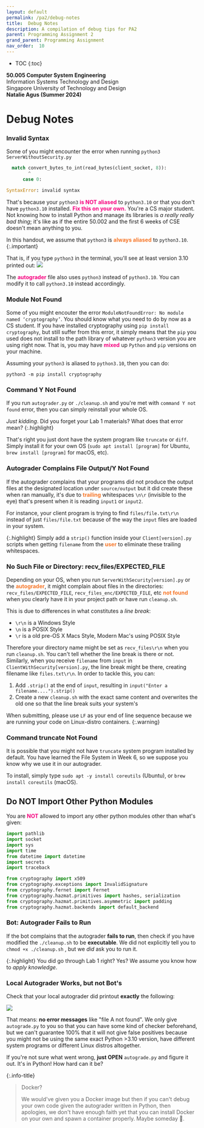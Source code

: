 ```yaml
---
layout: default
permalink: /pa2/debug-notes
title:  Debug Notes
description: A compilation of debug tips for PA2
parent: Programming Assignment 2
grand_parent: Programming Assignment
nav_order:  10
---
```



* TOC
{:toc}

**50.005 Computer System Engineering**
<br>
Information Systems Technology and Design
<br>
Singapore University of Technology and Design
<br>
**Natalie Agus (Summer 2024)**


# Debug Notes

### Invalid Syntax

Some of you might encounter the error when running `python3 ServerWithoutSecurity.py`

```python
  match convert_bytes_to_int(read_bytes(client_socket, 8)):
        ^
      case 0:

SyntaxError: invalid syntax
```

That's because your `python3` <span style="color:#f7007f;"><b>is NOT aliased</b></span> to `python3.10` or that you don't have `python3.10` installed. <span style="color:#f7007f;"><b>Fix this on your own.</b></span> You're a CS major student. Not knowing how to install Python and manage its libraries is _a really really bad thing_; it's like as if the entire 50.002 and the first 6 weeks of CSE doesn't mean anything to you.

In this handout, we assume that `python3` is <span style="color:#f77729;"><b>always aliased</b></span> to `python3.10`.
{:.important}

That is, if you type `python3` in the terminal, you'll see at least version 3.10 printed out:
<img src="{{ site.baseurl }}/assets/images/pa2/5.png"  class="center_full no-invert"/>

The <span style="color:#f7007f;"><b>autograder</b></span> file also uses `python3` instead of `python3.10`. You can modify it to call `python3.10` instead accordingly.

### Module Not Found

Some of you might encouter the error `ModuleNotFoundError: No module named ‘cryptography’`. You should know what you need to do by now as a CS student. If you have installed cryptography using `pip install cryptography`, but still suffer from this error, it simply means that the `pip` you used does not install to the path library of whatever `python3` version you are using right now. That is, you may have <span style="color:#f7007f;"><b>mixed</b></span> up `Python` and `pip` versions on your machine.

Assuming your `python3` is aliased to `python3.10`, then you can do:

```
python3 -m pip install cryptography
```

### Command Y Not Found

If you run `autograder.py` or `./cleanup.sh` and you're met with `command Y not found` error, then you can simply reinstall your whole OS.

_Just kidding_. Did you forget your Lab 1 materials? What does that error mean?
{:.highlight}

That's right you just dont have the system program like `truncate` or `diff`. Simply install it for your own OS (`sudo apt install [program]` for Ubuntu, `brew install [program]` for macOS, etc).

### Autograder Complains File Output/Y Not Found

If the autograder complains that your programs did not produce the output files at the designated location under `source/output` but it did create these when ran manually, it's due to <span style="color:#f77729;"><b>trailing</b></span> whitespaces `\n\r` (invisible to the eye) that's present when it is reading `input1` or `input2`. 

For instance, your client program is trying to find `files/file.txt\r\n` instead of just `files/file.txt` because of the way the `input` files are loaded in your system.

{:.highlight}
Simply add a `strip()` function inside your `Client[version].py` scripts when getting `filename` from the <span style="color:#f77729;"><b>user</b></span> to eliminate these trailing whitespaces.

### No Such File or Directory: recv_files/EXPECTED_FILE

Depending on your OS, when you run `ServerWithSecurity[version].py` or the <span style="color:#f77729;"><b>autograder</b></span>, it might complain about files in the directories: `recv_files/EXPECTED_FILE`, `recv_files_enc/EXPECTED_FILE`, etc <span style="color:#f77729;"><b>not found</b></span> when you clearly have it in your project path or have run `cleanup.sh`.

This is due to differences in what constitutes a _line break_:

- `\r\n` is a Windows Style
- `\n` is a POSIX Style
- `\r` is a old pre-OS X Macs Style, Modern Mac's using POSIX Style

Therefore your directory name might be set as `recv_files\r\n` when you run `cleanup.sh`. You can't tell whether the line break is there or not. Similarly, when you receive `filename` from `input` in `ClientWithSecurity[version].py`, the line break might be there, creating filename like `files.txt\r\n`. In order to tackle this, you can:

1. Add `.strip()` at the end of `input`, resulting in `input("Enter a filename....").strip()`
2. Create a new `cleanup.sh` with the exact same content and overwrites the old one so that the line break suits your system's

When submitting, please use `LF` as your end of line sequence because we are running your code on Linux-distro containers.
{:.warning}

### Command truncate Not Found

It is possible that you might not have `truncate` system program installed by default. You have learned the File System in Week 6, so we suppose you know why we use it in our autograder.

To install, simply type `sudo apt -y install coreutils` (Ubuntu), or `brew install coreutils` (macOS).

## Do NOT Import Other Python Modules

You are <span style="color:#f7007f;"><b>NOT</b></span> allowed to import any other python modules other than what's given:

```python
import pathlib
import socket
import sys
import time
from datetime import datetime
import secrets
import traceback

from cryptography import x509
from cryptography.exceptions import InvalidSignature
from cryptography.fernet import Fernet
from cryptography.hazmat.primitives import hashes, serialization
from cryptography.hazmat.primitives.asymmetric import padding
from cryptography.hazmat.backends import default_backend
```

### Bot: Autograder Fails to Run

If the bot complains that the autograder **fails to run**, then check if you have modified the `./cleanup.sh` to be **executable**. We did not explicitly tell you to `chmod +x ./cleanup.sh` , but we _did_ ask you to run it. 

{:.highlight}
You did go through Lab 1 right? Yes? We assume you know how to _apply knowledge_.

### Local Autograder Works, but not Bot's

Check that your local autograder did printout **exactly** the following:

<img src="{{ site.baseurl }}/assets/images/pa2/3.png"  class="center_fifty no-invert"/>

That means: **no error messages** like "file A not found". We only give `autograde.py` to you so that you can have some kind of checker beforehand, but we can't guarantee 100% that it will not give false positives because you might not be using the same exact Python >3.10 version, have different system programs or different Linux distros altogether. 

If you're not sure what went wrong, **just OPEN** `autograde.py` and figure it out. It's in Python! How hard can it be?

{:.info-title}
> Docker?
> 
> We would've given you a Docker image but then if you can't debug your own code given the autograder written in Python, then apologies, we don't have enough faith yet that you can install Docker on your own and spawn a container properly. Maybe someday 🥹.